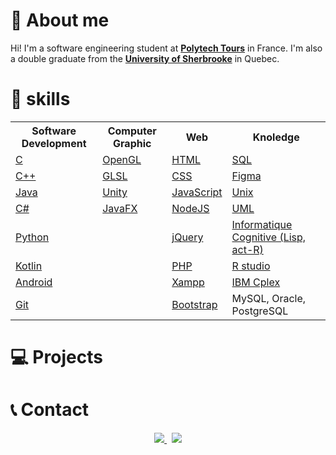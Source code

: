 # 👀 About me
Hi! I'm a software engineering student at **[Polytech Tours](https://polytech.univ-tours.fr/)** in France. I'm also a double graduate from the **[University of Sherbrooke](https://www.usherbrooke.ca/)** in Quebec.

# 🧠 skills

<table align="center">
<tr>
    <th>Software Development</th><th>Computer Graphic</th><th>Web</th><th>Knoledge</th></tr>
<tr>
    <td><a href="https://en.wikipedia.org/wiki/C_(programming_language)">C</a></td><td><a href="https://www.opengl.org//">OpenGL</a></td><td><a href="https://en.wikipedia.org/wiki/HTML">HTML</a></td><td><a href="https://sql.sh/">SQL</a></td></tr>
<tr>
    <td><a href="https://en.wikipedia.org/wiki/C%2B%2B">C++</a></td><td><a href="https://en.wikipedia.org/wiki/OpenGL_Shading_Language">GLSL</a></td><td><a href="https://en.wikipedia.org/wiki/CSS">CSS</a></td><td><a href="https://www.figma.com/">Figma</a></td></tr>
<tr>
    <td><a href="https://en.wikipedia.org/wiki/Java_(programming_language)">Java</a></td><td><a href="https://unity.com/">Unity</a></td><td><a href="https://en.wikipedia.org/wiki/JavaScript">JavaScript</a></td><td><a href="https://en.wikipedia.org/wiki/Unix">Unix</a></td></tr>
<tr>
    <td><a href="https://en.wikipedia.org/wiki/C_Sharp_(programming_language)">C#</a></td><td><a href="https://openjfx.io/">JavaFX</a></td><td><a href="https://nodejs.org/en/">NodeJS</a></td></td><td><a href="https://fr.wikipedia.org/wiki/UML_(informatique)">UML</a></td></tr>
<tr>
    <td><a href="https://www.python.org/">Python</a></td><td></td><td><a href="https://jquery.com/">jQuery</a></td></td><td><a href="https://en.wikipedia.org/wiki/ACT-R">Informatique Cognitive (Lisp, act-R)</a></td></tr>
<tr>
    <td><a href="https://en.wikipedia.org/wiki/Kotlin_(programming_language)">Kotlin</a></td><td></td><td><a href="https://fr.wikipedia.org/wiki/PHP">PHP</a></td></td><td><a href="https://fr.wikipedia.org/wiki/RStudio">R studio</a></td></tr>
<tr>
    <td><a href="https://fr.wikipedia.org/wiki/Android">Android</a></td><td></td><td><a href="https://fr.wikipedia.org/wiki/XAMPP">Xampp</a></td></td><td><a href="https://en.wikipedia.org/wiki/CPLEX">IBM Cplex</a></td></tr>
<tr>
    <td><a href="https://git-scm.com/">Git</a></td><td></td><td><a href="https://getbootstrap.com/">Bootstrap</a></td></td><td>MySQL,
Oracle, PostgreSQL</td></tr>
</table>

# 💻 Projects

# 📞 Contact

<p align="center">
	<a href="https://www.linkedin.com/in/mathis-moyse-aaa52b17b/">
		<img src="https://img.shields.io/badge/-LINKEDIN-0077B5?style=for-the-badge&logo=linkedin&logoColor=white">
	</a>
	<span>&nbsp;</span>
	<a href="mailto:mathis.moyse@gmail.com">
		<img src="https://img.shields.io/badge/-GMAIL-D14836?style=for-the-badge&logo=gmail&logoColor=white">
	</a>
</p>

